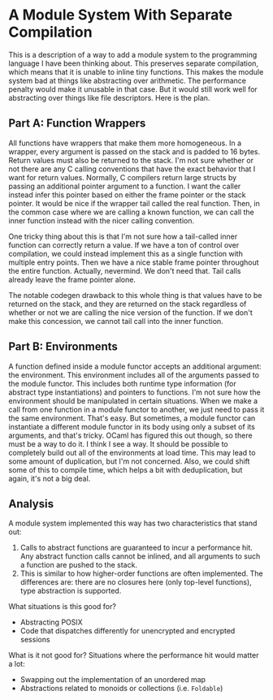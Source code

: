 # A Module System With Separate Compilation

This is a description of a way to add a module system to the programming
language I have been thinking about. This preserves separate compilation,
which means that it is unable to inline tiny functions. This makes the
module system bad at things like abstracting over arithmetic. The performance
penalty would make it unusable in that case. But it would still work well
for abstracting over things like file descriptors. Here is the plan.

## Part A: Function Wrappers

All functions have wrappers that make them more homogeneous. In a wrapper,
every argument is passed on the stack and is padded to 16 bytes. Return
values must also be returned to the stack. I'm not sure whether or not
there are any C calling conventions that have the exact behavior that I
want for return values. Normally, C compilers return large structs by
passing an additional pointer argument to a function. I want the caller
instead infer this pointer based on either the frame pointer or the stack
pointer. It would be nice if the wrapper tail called the real function.
Then, in the common case where we are calling a known function, we can
call the inner function instead with the nicer calling convention.

One tricky thing about this is that I'm not sure how a tail-called inner
function can correctly return a value. If we have a ton of control over
compilation, we could instead implement this as a single function with
multiple entry points. Then we have a nice stable frame pointer throughout
the entire function. Actually, nevermind. We don't need that. Tail calls
already leave the frame pointer alone.

The notable codegen drawback to this whole thing is that values have to
be returned on the stack, and they are returned on the stack regardless
of whether or not we are calling the nice version of the function. If we
don't make this concession, we cannot tail call into the inner function.

## Part B: Environments

A function defined inside a module functor accepts an additional argument:
the environment. This environment includes all of the arguments passed to
the module functor. This includes both runtime type information (for abstract
type instantiations) and pointers to functions. I'm not sure how the
environment should be manipulated in certain situations. When we make a
call from one function in a module functor to another, we just need to
pass it the same environment. That's easy. But sometimes, a module functor
can instantiate a different module functor in its body using only a subset
of its arguments, and that's tricky. OCaml has figured this out though, so
there must be a way to do it. I think I see a way. It should be possible
to completely build out all of the environments at load time. This may
lead to some amount of duplication, but I'm not concerned. Also, we could
shift some of this to compile time, which helps a bit with deduplication,
but again, it's not a big deal.

## Analysis

A module system implemented this way has two characteristics that stand out:

1. Calls to abstract functions are guaranteed to incur a performance hit. Any
   abstract function calls cannot be inlined, and all arguments to such a
   function are pushed to the stack.
2. This is similar to how higher-order functions are often implemented. The
   differences are: there are no closures here (only top-level functions),
   type abstraction is supported.

What situations is this good for?

* Abstracting POSIX 
* Code that dispatches differently for unencrypted and encrypted sessions

What is it not good for? Situations where the performance hit would matter
a lot:

* Swapping out the implementation of an unordered map
* Abstractions related to monoids or collections (i.e. `Foldable`)
